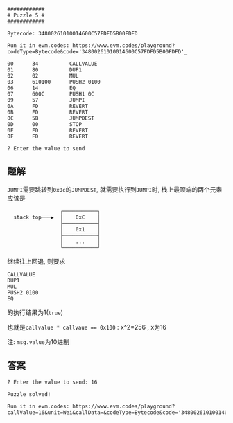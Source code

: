 ```
############
# Puzzle 5 #
############

Bytecode: 34800261010014600C57FDFD5B00FDFD

Run it in evm.codes: https://www.evm.codes/playground?codeType=Bytecode&code='34800261010014600C57FDFD5B00FDFD'_

00      34          CALLVALUE
01      80          DUP1
02      02          MUL
03      610100      PUSH2 0100
06      14          EQ
07      600C        PUSH1 0C
09      57          JUMPI
0A      FD          REVERT
0B      FD          REVERT
0C      5B          JUMPDEST
0D      00          STOP
0E      FD          REVERT
0F      FD          REVERT

? Enter the value to send
```

## 题解

`JUMPI`需要跳转到`0x0c`的`JUMPDEST`, 就需要执行到`JUMPI`时, 栈上最顶端的两个元素应该是

```
                 ┌───────────┐
  stack top───▶  │    0xC    │
                 ├───────────┤
                 │    0x1    │
                 ├───────────┤
                 │    ...    │
                 └───────────┘
```

继续往上回退,  则要求

```
CALLVALUE
DUP1
MUL
PUSH2 0100
EQ
```

的执行结果为1(`true`)

也就是`callvalue * callvaue == 0x100` :   x^2=256 ,  x为16

注: `msg.value`为10进制



## 答案

```
? Enter the value to send: 16

Puzzle solved!

Run it in evm.codes: https://www.evm.codes/playground?callValue=16&unit=Wei&callData=&codeType=Bytecode&code='34800261010014600C57FDFD5B00FDFD'_
```

